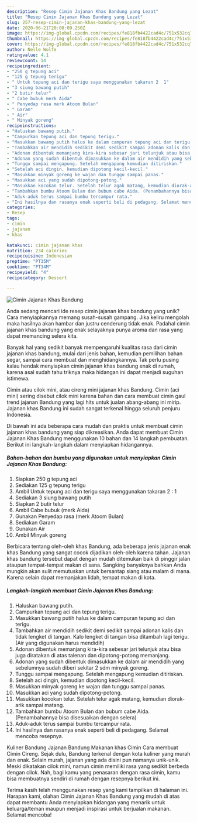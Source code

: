 ```yaml
---
description: "Resep Cimin Jajanan Khas Bandung yang Lezat"
title: "Resep Cimin Jajanan Khas Bandung yang Lezat"
slug: 257-resep-cimin-jajanan-khas-bandung-yang-lezat
date: 2020-06-21T20:08:09.250Z
image: https://img-global.cpcdn.com/recipes/fe818fb4422cad4c/751x532cq70/cimin-jajanan-khas-bandung-foto-resep-utama.jpg
thumbnail: https://img-global.cpcdn.com/recipes/fe818fb4422cad4c/751x532cq70/cimin-jajanan-khas-bandung-foto-resep-utama.jpg
cover: https://img-global.cpcdn.com/recipes/fe818fb4422cad4c/751x532cq70/cimin-jajanan-khas-bandung-foto-resep-utama.jpg
author: Nelle Wolfe
ratingvalue: 4.1
reviewcount: 14
recipeingredient:
- "250 g tepung aci"
- "125 g tepung terigu"
- " Untuk tepung aci dan terigu saya menggunakan takaran 2  1"
- "3 siung bawang putih"
- "2 butir telur"
- " Cabe bubuk merk Aida"
- " Penyedap rasa merk Atoom Bulan"
- " Garam"
- " Air"
- " Minyak goreng"
recipeinstructions:
- "Haluskan bawang putih."
- "Campurkan tepung aci dan tepung terigu."
- "Masukkan bawang putih halus ke dalam campuran tepung aci dan terigu."
- "Tambahkan air mendidih sedikit demi sedikit sampai adonan kalis dan tidak lengket di tangan. Kalo lengket di tangan bisa ditambah lagi terigu. (Air yang digunakan harus mendidih)"
- "Adonan dibentuk memanjang kira-kira sebesar jari telunjuk atau bisa juga diratakan di atas talenan dan dipotong-potong memanjang."
- "Adonan yang sudah dibentuk dimasukkan ke dalam air mendidih yang sebelumnya sudah diberi sekitar 2 sdm minyak goreng."
- "Tunggu sampai mengapung. Setelah mengapung kemudian ditiriskan."
- "Setelah aci dingin, kemudian dipotong kecil-kecil."
- "Masukkan minyak goreng ke wajan dan tunggu sampai panas."
- "Masukkan aci yang sudah dipotong-potong."
- "Masukkan kocokan telur. Setelah telur agak matang, kemudian diorak-arik sampai matang."
- "Tambahkan bumbu Atoom Bulan dan bubum cabe Aida. (Penambahannya bisa disesuaikan dengan selera)"
- "Aduk-aduk terus sampai bumbu tercampur rata."
- "Ini hasilnya dan rasanya enak seperti beli di pedagang. Selamat mencoba resepnya."
categories:
- Resep
tags:
- cimin
- jajanan
- khas

katakunci: cimin jajanan khas 
nutrition: 234 calories
recipecuisine: Indonesian
preptime: "PT35M"
cooktime: "PT34M"
recipeyield: "4"
recipecategory: Dessert

---
```



![Cimin Jajanan Khas Bandung](https://img-global.cpcdn.com/recipes/fe818fb4422cad4c/751x532cq70/cimin-jajanan-khas-bandung-foto-resep-utama.jpg)

Anda sedang mencari ide resep cimin jajanan khas bandung yang unik? Cara menyiapkannya memang susah-susah gampang. Jika keliru mengolah maka hasilnya akan hambar dan justru cenderung tidak enak. Padahal cimin jajanan khas bandung yang enak selayaknya punya aroma dan rasa yang dapat memancing selera kita.

Banyak hal yang sedikit banyak mempengaruhi kualitas rasa dari cimin jajanan khas bandung, mulai dari jenis bahan, kemudian pemilihan bahan segar, sampai cara membuat dan menghidangkannya. Tak perlu pusing kalau hendak menyiapkan cimin jajanan khas bandung enak di rumah, karena asal sudah tahu triknya maka hidangan ini dapat menjadi suguhan istimewa.

Cimin atau cilok mini, atau cireng mini jajanan khas Bandung. Cimin (aci mini) sering disebut cilok mini karena bahan dan cara membuat cimin gaul trend jajanan Bandung yang lagi hits untuk jualan abang-abang ini mirip. Jajanan khas Bandung ini sudah sangat terkenal hingga seluruh penjuru Indonesia.


Di bawah ini ada beberapa cara mudah dan praktis untuk membuat cimin jajanan khas bandung yang siap dikreasikan. Anda dapat membuat Cimin Jajanan Khas Bandung menggunakan 10 bahan dan 14 langkah pembuatan. Berikut ini langkah-langkah dalam menyiapkan hidangannya.

<!--inarticleads1-->

##### Bahan-bahan dan bumbu yang digunakan untuk menyiapkan Cimin Jajanan Khas Bandung:

1. Siapkan 250 g tepung aci
1. Sediakan 125 g tepung terigu
1. Ambil  Untuk tepung aci dan terigu saya menggunakan takaran 2 : 1
1. Sediakan 3 siung bawang putih
1. Siapkan 2 butir telur
1. Ambil  Cabe bubuk (merk Aida)
1. Gunakan  Penyedap rasa (merk Atoom Bulan)
1. Sediakan  Garam
1. Gunakan  Air
1. Ambil  Minyak goreng


Berbicara tentang oleh-oleh khas Bandung, ada beberapa jenis jajanan enak khas Bandung yang sangat cocok dijadikan oleh-oleh karena tahan. Jajanan khas bandung tersebut dapat dengan mudah ditemukan baik di pinggir jalan ataupun tempat-tempat makan di sana. Sangking banyaknya bahkan Anda mungkin akan sulit memutuskan untuk bersantap siang atau malam di mana. Karena selain dapat memanjakan lidah, tempat makan di kota. 

<!--inarticleads2-->

##### Langkah-langkah membuat Cimin Jajanan Khas Bandung:

1. Haluskan bawang putih.
1. Campurkan tepung aci dan tepung terigu.
1. Masukkan bawang putih halus ke dalam campuran tepung aci dan terigu.
1. Tambahkan air mendidih sedikit demi sedikit sampai adonan kalis dan tidak lengket di tangan. Kalo lengket di tangan bisa ditambah lagi terigu. (Air yang digunakan harus mendidih)
1. Adonan dibentuk memanjang kira-kira sebesar jari telunjuk atau bisa juga diratakan di atas talenan dan dipotong-potong memanjang.
1. Adonan yang sudah dibentuk dimasukkan ke dalam air mendidih yang sebelumnya sudah diberi sekitar 2 sdm minyak goreng.
1. Tunggu sampai mengapung. Setelah mengapung kemudian ditiriskan.
1. Setelah aci dingin, kemudian dipotong kecil-kecil.
1. Masukkan minyak goreng ke wajan dan tunggu sampai panas.
1. Masukkan aci yang sudah dipotong-potong.
1. Masukkan kocokan telur. Setelah telur agak matang, kemudian diorak-arik sampai matang.
1. Tambahkan bumbu Atoom Bulan dan bubum cabe Aida. (Penambahannya bisa disesuaikan dengan selera)
1. Aduk-aduk terus sampai bumbu tercampur rata.
1. Ini hasilnya dan rasanya enak seperti beli di pedagang. Selamat mencoba resepnya.


Kuliner Bandung Jajanan Bandung Makanan khas Cimin Cara membuat Cimin Cireng. Sejak dulu, Bandung terkenal dengan kota kuliner yang murah dan enak. Selain murah, jajanan yang ada disini pun namanya unik-unik. Meski dikatakan cilok mini, namun cimin memiliki rasa yang sedikit berbeda dengan cilok. Nah, bagi kamu yang penasaran dengan rasa cimin, kamu bisa membuatnya sendiri di rumah dengan resepnya berikut ini. 

Terima kasih telah menggunakan resep yang kami tampilkan di halaman ini. Harapan kami, olahan Cimin Jajanan Khas Bandung yang mudah di atas dapat membantu Anda menyiapkan hidangan yang menarik untuk keluarga/teman maupun menjadi inspirasi untuk berjualan makanan. Selamat mencoba!
